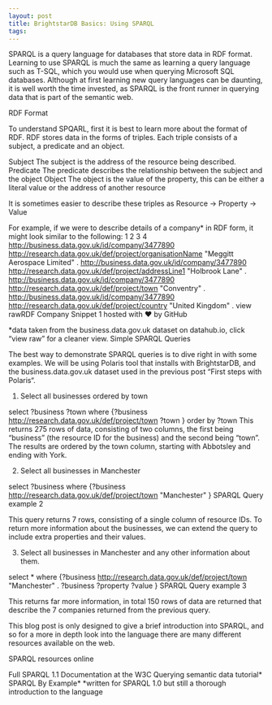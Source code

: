 ```yaml
---
layout: post
title: BrightstarDB Basics: Using SPARQL
tags:
---
```


SPARQL is a query language for databases that store data in RDF format. Learning to use SPARQL is much the same as learning a query language such as T-SQL, which you would use when querying Microsoft SQL databases. Although at first learning new query languages can be daunting, it is well worth the time invested, as SPARQL is the front runner in querying data that is part of the semantic web.

RDF Format

To understand SPQARL, first it is best to learn more about the format of RDF. RDF stores data in the forms of triples. Each triple consists of a subject, a predicate and an object.

Subject
The subject is the address of the resource being described.
Predicate
The predicate describes the relationship between the subject and the object
Object
The object is the value of the property, this can be either a literal value or the address of another resource

It is sometimes easier to describe these triples as Resource -> Property -> Value

For example, if we were to describe details of a company* in RDF form, it might look similar to the following:
1
2
3
4
<http://business.data.gov.uk/id/company/3477890> <http://research.data.gov.uk/def/project/organisationName> "Meggitt Aerospace Limited" .
<http://business.data.gov.uk/id/company/3477890> <http://research.data.gov.uk/def/project/addressLine1> "Holbrook Lane" .
<http://business.data.gov.uk/id/company/3477890> <http://research.data.gov.uk/def/project/town> "Conventry" .
<http://business.data.gov.uk/id/company/3477890> <http://research.data.gov.uk/def/project/country> "United Kingdom" .
view rawRDF Company Snippet 1 hosted with ❤ by GitHub

*data taken from the business.data.gov.uk dataset on datahub.io, click “view raw” for a cleaner view.
Simple SPARQL Queries

The best way to demonstrate SPARQL queries is to dive right in with some examples. We will be using Polaris tool that installs with BrightstarDB, and the business.data.gov.uk dataset used in the previous post “First steps with Polaris“.

1. Select all businesses ordered by town

select ?business ?town where {?business <http://research.data.gov.uk/def/project/town> ?town } order by ?town
This returns 275 rows of data, consisting of two columns, the first being “business” (the resource ID for the business) and the second being “town”. The results are ordered by the town column, starting with Abbotsley and ending with York.

2. Select all businesses in Manchester

select ?business where {?business <http://research.data.gov.uk/def/project/town> "Manchester" }
SPARQL Query example 2

This query returns 7 rows, consisting of a single column of resource IDs. To return more information about the businesses, we can extend the query to include extra properties and their values.

3. Select all businesses in Manchester and any other information about them.

select * where {?business <http://research.data.gov.uk/def/project/town> "Manchester" . ?business ?property ?value }
SPARQL Query example 3

This returns far more information, in total 150 rows of data are returned that describe the 7 companies returned from the previous query.

This blog post is only designed to give a brief introduction into SPARQL, and so for a more in depth look into the language there are many different resources available on the web.

SPARQL resources online

Full SPARQL 1.1 Documentation at the W3C
Querying semantic data tutorial*
SPARQL By Example*
*written for SPARQL 1.0 but still a thorough introduction to the language